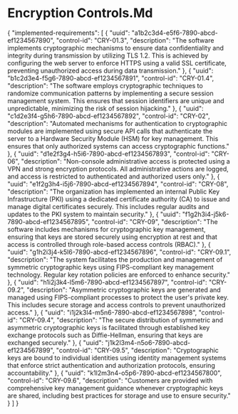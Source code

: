 # Encryption Controls.Md


{
  "implemented-requirements": [
    {
      "uuid": "a1b2c3d4-e5f6-7890-abcd-ef1234567890",
      "control-id": "CRY-01.3",
      "description": "The software implements cryptographic mechanisms to ensure data confidentiality and integrity during transmission by utilizing TLS 1.2. This is achieved by configuring the web server to enforce HTTPS using a valid SSL certificate, preventing unauthorized access during data transmission."
    },
    {
      "uuid": "b1c2d3e4-f5g6-7890-abcd-ef1234567891",
      "control-id": "CRY-01.4",
      "description": "The software employs cryptographic techniques to randomize communication patterns by implementing a secure session management system. This ensures that session identifiers are unique and unpredictable, minimizing the risk of session hijacking."
    },
    {
      "uuid": "c1d2e3f4-g5h6-7890-abcd-ef1234567892",
      "control-id": "CRY-02",
      "description": "Automated mechanisms for authentication to cryptographic modules are implemented using secure API calls that authenticate the server to a Hardware Security Module (HSM) for key management. This ensures that only authorized systems can access cryptographic functions."
    },
    {
      "uuid": "d1e2f3g4-h5i6-7890-abcd-ef1234567893",
      "control-id": "CRY-06",
      "description": "Non-console administrative access is protected using a VPN and strong encryption protocols. All administrative actions are logged, and access is restricted to authenticated and authorized users only."
    },
    {
      "uuid": "e1f2g3h4-i5j6-7890-abcd-ef1234567894",
      "control-id": "CRY-08",
      "description": "The organization has implemented an internal Public Key Infrastructure (PKI) using a dedicated certificate authority (CA) to issue and manage digital certificates securely. This includes regular audits and updates to the PKI system to maintain security."
    },
    {
      "uuid": "f1g2h3i4-j5k6-7890-abcd-ef1234567895",
      "control-id": "CRY-09",
      "description": "The software includes mechanisms for cryptographic key management, ensuring that keys are stored securely using encryption at rest and that access is controlled through role-based access controls (RBAC)."
    },
    {
      "uuid": "g1h2i3j4-k5l6-7890-abcd-ef1234567896",
      "control-id": "CRY-09.1",
      "description": "The system facilitates the production and management of symmetric cryptographic keys using FIPS-compliant key management technology. Regular key rotation policies are enforced to enhance security."
    },
    {
      "uuid": "h1i2j3k4-l5m6-7890-abcd-ef1234567897",
      "control-id": "CRY-09.2",
      "description": "Asymmetric cryptographic keys are generated and managed using FIPS-compliant processes to protect the user's private key. This includes secure storage and access controls to prevent unauthorized access."
    },
    {
      "uuid": "i1j2k3l4-m5n6-7890-abcd-ef1234567898",
      "control-id": "CRY-09.4",
      "description": "The secure distribution of symmetric and asymmetric cryptographic keys is facilitated through established key exchange protocols such as Diffie-Hellman, ensuring that keys are exchanged securely."
    },
    {
      "uuid": "j1k2l3m4-n5o6-7890-abcd-ef1234567899",
      "control-id": "CRY-09.5",
      "description": "Cryptographic keys are bound to individual identities using identity management systems that enforce strict authentication and authorization protocols, ensuring accountability."
    },
    {
      "uuid": "k1l2m3n4-o5p6-7890-abcd-ef1234567800",
      "control-id": "CRY-09.6",
      "description": "Customers are provided with comprehensive key management guidance whenever cryptographic keys are shared, including best practices for storage and use to ensure security."
    }
  ]
}
